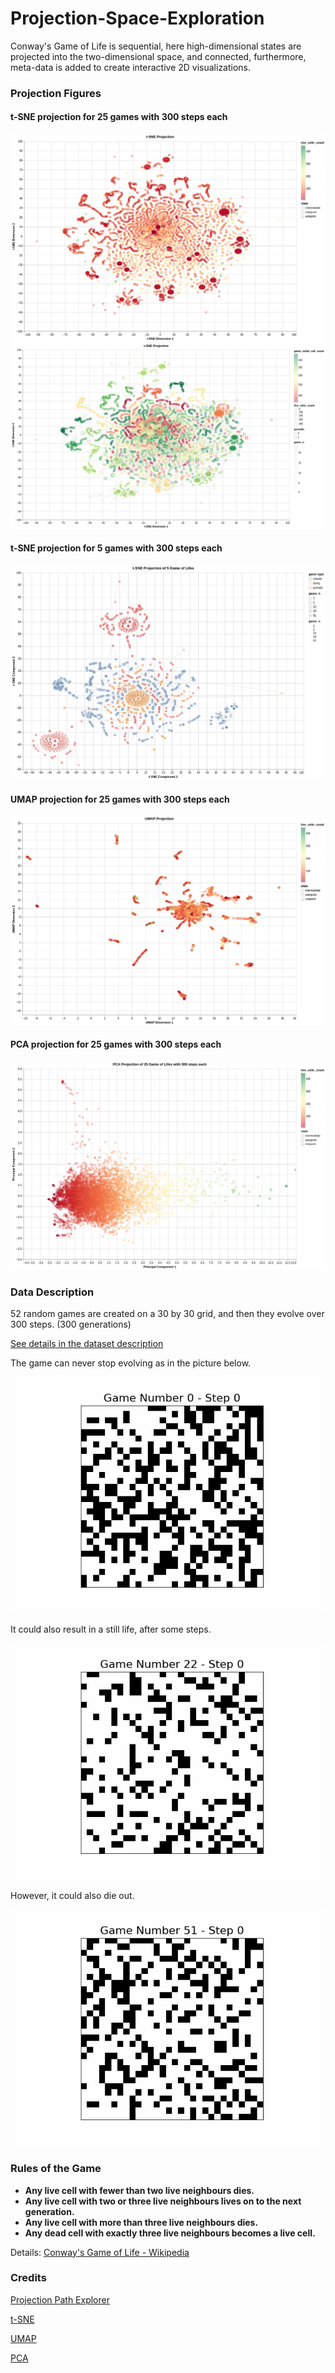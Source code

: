 # Projection-Space-Exploration
Conway's Game of Life is sequential, here high-dimensional states are projected into the two-dimensional space, and connected, furthermore, meta-data is added to create interactive 2D visualizations.

### Projection Figures

#### t-SNE projection for 25 games with 300 steps each
![t-SNE](https://github.com/matgege/Projection-Space-Exploration/blob/main/projection_figures/t-SNE.png)
![t-SNE](https://github.com/matgege/Projection-Space-Exploration/blob/main/projection_figures/t-SNE_initial_cell_count.png)

#### t-SNE projection for 5 games with 300 steps each
![t-SNE](https://github.com/matgege/Projection-Space-Exploration/blob/main/projection_figures/t-SNE_metadata.png)

#### UMAP projection for 25 games with 300 steps each
![UMAP](https://github.com/matgege/Projection-Space-Exploration/blob/main/projection_figures/UMAP.png)

#### PCA projection for 25 games with 300 steps each
![PCA](https://github.com/matgege/Projection-Space-Exploration/blob/main/projection_figures/PCA.png)

### Data Description
52 random games are created on a 30 by 30 grid, and then they evolve over 300 steps. (300 generations)

[See details in the dataset description](https://github.com/matgege/Projection-Space-Exploration/blob/main/Dataset%20description.pdf)

The game can never stop evolving as in the picture below.

![Game_0](/game_gifs/game_0.gif)

It could also result in a still life, after some steps.

![Game_22](/game_gifs/game_22.gif)

However, it could also die out.

![Game_51](/game_gifs/game_51.gif)

### Rules of the Game
- **Any live cell with fewer than two live neighbours dies.**
- **Any live cell with two or three live neighbours lives on to the next generation.**
- **Any live cell with more than three live neighbours dies.**
- **Any dead cell with exactly three live neighbours becomes a live cell.**

Details: [Conway's Game of Life - Wikipedia](https://en.wikipedia.org/wiki/Conway%27s_Game_of_Life)

### Credits
[Projection Path Explorer](https://jku-vds-lab.at/publications/2020_tiis_pathexplorer/)

[t-SNE](https://www.jmlr.org/papers/volume9/vandermaaten08a/vandermaaten08a.pdf)

[UMAP](https://arxiv.org/abs/1802.03426)

[PCA](https://arxiv.org/abs/1404.1100)

